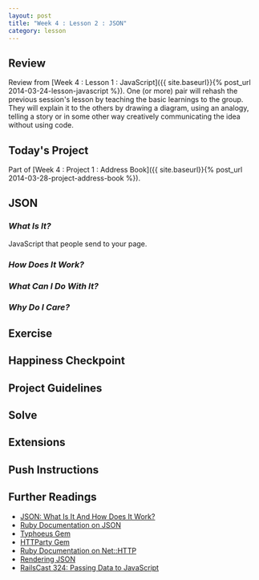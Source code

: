 ```yaml
---
layout: post
title: "Week 4 : Lesson 2 : JSON"
category: lesson
---
```


## Review

Review from [Week 4 : Lesson 1 : JavaScript]({{ site.baseurl}}{% post_url 2014-03-24-lesson-javascript %}).  One (or more) pair will rehash the previous session's lesson by teaching the basic learnings to the group.  They will explain it to the others by drawing a diagram, using an analogy, telling a story or in some other way creatively communicating the idea without using code.

## Today's Project<a name="todays-project"></a>

Part of [Week 4 : Project 1 : Address Book]({{ site.baseurl}}{% post_url 2014-03-28-project-address-book %}).

## JSON

### _What Is It?_

JavaScript that people send to your page.  

### _How Does It Work?_

### _What Can I Do With It?_

### _Why Do I Care?_

## Exercise

## Happiness Checkpoint

## Project Guidelines

## Solve

## Extensions

## Push Instructions

## Further Readings

* [JSON: What Is It And How Does It Work?](http://www.copterlabs.com/blog/json-what-it-is-how-it-works-how-to-use-it/)
* [Ruby Documentation on JSON](http://www.ruby-doc.org/stdlib-2.0.0/libdoc/json/rdoc/JSON.html)
* [Typhoeus Gem](https://github.com/typhoeus/typhoeus)
* [HTTParty Gem](https://github.com/jnunemaker/httparty)
* [Ruby Documentation on Net::HTTP](http://ruby-doc.org/stdlib-2.1.0/libdoc/net/http/rdoc/Net/HTTP.html)
* [Rendering JSON](http://apidock.com/rails/ActionController/Base/render)
* [RailsCast 324: Passing Data to JavaScript](http://railscasts.com/episodes/324-passing-data-to-javascript)